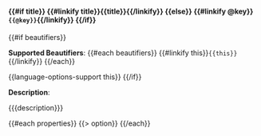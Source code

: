 #### {{#if title}} {{#linkify title}}{{title}}{{/linkify}} {{else}} {{#linkify @key}}`{{@key}}`{{/linkify}} {{/if}}
{{#if beautifiers}}

**Supported Beautifiers**: {{#each beautifiers}} {{#linkify this}}`{{this}}`{{/linkify}} {{/each}}

{{language-options-support this}}
{{/if}}

**Description**:

{{{description}}}

{{#each properties}}
{{> option}}
{{/each}}
